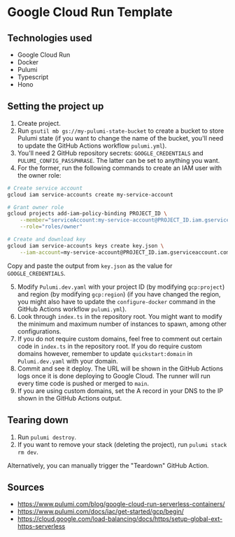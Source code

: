# Google Cloud Run Template

## Technologies used

- Google Cloud Run
- Docker
- Pulumi
- Typescript
- Hono

## Setting the project up

1. Create project.
2. Run `gsutil mb gs://my-pulumi-state-bucket` to create a bucket to store Pulumi state (if you want to change the name of the bucket, you'll need to update the GitHub Actions workflow `pulumi.yml`).
3. You'll need 2 GitHub repository secrets: `GOOGLE_CREDENTIALS` and `PULUMI_CONFIG_PASSPHRASE`. The latter can be set to anything you want. 
4. For the former, run the following commands to create an IAM user with the owner role:
```bash
# Create service account
gcloud iam service-accounts create my-service-account

# Grant owner role
gcloud projects add-iam-policy-binding PROJECT_ID \
    --member="serviceAccount:my-service-account@PROJECT_ID.iam.gserviceaccount.com" \
    --role="roles/owner"

# Create and download key
gcloud iam service-accounts keys create key.json \
    --iam-account=my-service-account@PROJECT_ID.iam.gserviceaccount.com
```
Copy and paste the output from `key.json` as the value for `GOOGLE_CREDENTIALS`.

5. Modify `Pulumi.dev.yaml` with your project ID (by modifying `gcp:project`) and region (by modifying `gcp:region`) (if you have changed the region, you might also have to update the `configure-docker` command in the GitHub Actions workflow `pulumi.yml`).
6. Look through `index.ts` in the repository root. You might want to modify the minimum and maximum number of instances to spawn, among other configurations.
7. If you do not require custom domains, feel free to comment out certain code in `index.ts` in the repository root. If you do require custom domains however, remember to update `quickstart:domain` in `Pulumi.dev.yaml` with your domain.
8. Commit and see it deploy. The URL will be shown in the GitHub Actions logs once it is done deploying to Google Cloud. The runner will run every time code is pushed or merged to `main`.
9. If you are using custom domains, set the A record in your DNS to the IP shown in the GitHub Actions output.

## Tearing down

1. Run `pulumi destroy`.
2. If you want to remove your stack (deleting the project), run `pulumi stack rm dev`.

Alternatively, you can manually trigger the "Teardown" GitHub Action.

## Sources

- https://www.pulumi.com/blog/google-cloud-run-serverless-containers/
- https://www.pulumi.com/docs/iac/get-started/gcp/begin/
- https://cloud.google.com/load-balancing/docs/https/setup-global-ext-https-serverless
